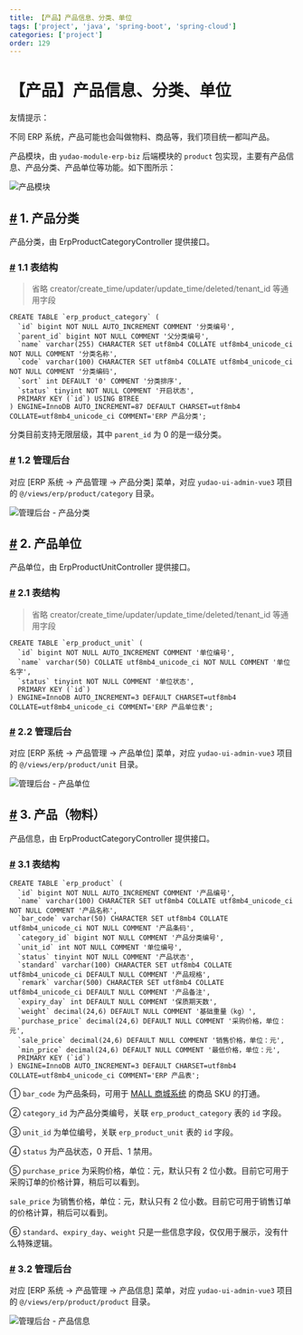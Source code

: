 ```yaml
---
title: 【产品】产品信息、分类、单位
tags: ['project', 'java', 'spring-boot', 'spring-cloud']
categories: ['project']
order: 129
---
```

# 【产品】产品信息、分类、单位

友情提示：

 不同 ERP 系统，产品可能也会叫做物料、商品等，我们项目统一都叫产品。

 产品模块，由 `yudao-module-erp-biz` 后端模块的 `product` 包实现，主要有产品信息、产品分类、产品单位等功能。如下图所示：

 ![产品模块](https://cloud.iocoder.cn/img/ERP%E6%89%8B%E5%86%8C/%E4%BA%A7%E5%93%81%E6%A8%A1%E5%9D%97/%E8%A1%A8%E5%85%B3%E7%B3%BB.png)

 ## [#](#_1-产品分类) 1. 产品分类

 产品分类，由 ErpProductCategoryController 提供接口。

 ### [#](#_1-1-表结构) 1.1 表结构

 
> 省略 creator/create\_time/updater/update\_time/deleted/tenant\_id 等通用字段

 
```
CREATE TABLE `erp_product_category` (
  `id` bigint NOT NULL AUTO_INCREMENT COMMENT '分类编号',
  `parent_id` bigint NOT NULL COMMENT '父分类编号',
  `name` varchar(255) CHARACTER SET utf8mb4 COLLATE utf8mb4_unicode_ci NOT NULL COMMENT '分类名称',
  `code` varchar(100) CHARACTER SET utf8mb4 COLLATE utf8mb4_unicode_ci NOT NULL COMMENT '分类编码',
  `sort` int DEFAULT '0' COMMENT '分类排序',
  `status` tinyint NOT NULL COMMENT '开启状态',
  PRIMARY KEY (`id`) USING BTREE
) ENGINE=InnoDB AUTO_INCREMENT=87 DEFAULT CHARSET=utf8mb4 COLLATE=utf8mb4_unicode_ci COMMENT='ERP 产品分类';

```
分类目前支持无限层级，其中 `parent_id` 为 0 的是一级分类。

 ### [#](#_1-2-管理后台) 1.2 管理后台

 对应 [ERP 系统 -> 产品管理 -> 产品分类] 菜单，对应 `yudao-ui-admin-vue3` 项目的 `@/views/erp/product/category` 目录。

 ![管理后台 - 产品分类](https://cloud.iocoder.cn/img/ERP%E6%89%8B%E5%86%8C/%E4%BA%A7%E5%93%81%E6%A8%A1%E5%9D%97/%E4%BA%A7%E5%93%81%E5%88%86%E7%B1%BB.png)

 ## [#](#_2-产品单位) 2. 产品单位

 产品单位，由 ErpProductUnitController 提供接口。

 ### [#](#_2-1-表结构) 2.1 表结构

 
> 省略 creator/create\_time/updater/update\_time/deleted/tenant\_id 等通用字段

 
```
CREATE TABLE `erp_product_unit` (
  `id` bigint NOT NULL AUTO_INCREMENT COMMENT '单位编号',
  `name` varchar(50) COLLATE utf8mb4_unicode_ci NOT NULL COMMENT '单位名字',
  `status` tinyint NOT NULL COMMENT '单位状态',
  PRIMARY KEY (`id`)
) ENGINE=InnoDB AUTO_INCREMENT=3 DEFAULT CHARSET=utf8mb4 COLLATE=utf8mb4_unicode_ci COMMENT='ERP 产品单位表';

```
### [#](#_2-2-管理后台) 2.2 管理后台

 对应 [ERP 系统 -> 产品管理 -> 产品单位] 菜单，对应 `yudao-ui-admin-vue3` 项目的 `@/views/erp/product/unit` 目录。

 ![管理后台 - 产品单位](https://cloud.iocoder.cn/img/ERP%E6%89%8B%E5%86%8C/%E4%BA%A7%E5%93%81%E6%A8%A1%E5%9D%97/%E4%BA%A7%E5%93%81%E5%8D%95%E4%BD%8D.png)

 ## [#](#_3-产品-物料) 3. 产品（物料）

 产品信息，由 ErpProductCategoryController 提供接口。

 ### [#](#_3-1-表结构) 3.1 表结构

 
```
CREATE TABLE `erp_product` (
  `id` bigint NOT NULL AUTO_INCREMENT COMMENT '产品编号',
  `name` varchar(100) CHARACTER SET utf8mb4 COLLATE utf8mb4_unicode_ci NOT NULL COMMENT '产品名称',
  `bar_code` varchar(50) CHARACTER SET utf8mb4 COLLATE utf8mb4_unicode_ci NOT NULL COMMENT '产品条码',
  `category_id` bigint NOT NULL COMMENT '产品分类编号',
  `unit_id` int NOT NULL COMMENT '单位编号',
  `status` tinyint NOT NULL COMMENT '产品状态',
  `standard` varchar(100) CHARACTER SET utf8mb4 COLLATE utf8mb4_unicode_ci DEFAULT NULL COMMENT '产品规格',
  `remark` varchar(500) CHARACTER SET utf8mb4 COLLATE utf8mb4_unicode_ci DEFAULT NULL COMMENT '产品备注',
  `expiry_day` int DEFAULT NULL COMMENT '保质期天数',
  `weight` decimal(24,6) DEFAULT NULL COMMENT '基础重量（kg）',
  `purchase_price` decimal(24,6) DEFAULT NULL COMMENT '采购价格，单位：元',
  `sale_price` decimal(24,6) DEFAULT NULL COMMENT '销售价格，单位：元',
  `min_price` decimal(24,6) DEFAULT NULL COMMENT '最低价格，单位：元',
  PRIMARY KEY (`id`)
) ENGINE=InnoDB AUTO_INCREMENT=3 DEFAULT CHARSET=utf8mb4 COLLATE=utf8mb4_unicode_ci COMMENT='ERP 产品表';

```
① `bar_code` 为产品条码，可用于 [MALL 商城系统](/mall-preview) 的商品 SKU 的打通。

 ② `category_id` 为产品分类编号，关联 `erp_product_category` 表的 `id` 字段。

 ③ `unit_id` 为单位编号，关联 `erp_product_unit` 表的 `id` 字段。

 ④ `status` 为产品状态，0 开启、1 禁用。

 ⑤ `purchase_price` 为采购价格，单位：元，默认只有 2 位小数。目前它可用于采购订单的价格计算，稍后可以看到。

 `sale_price` 为销售价格，单位：元，默认只有 2 位小数。目前它可用于销售订单的价格计算，稍后可以看到。

 ⑥ `standard`、`expiry_day`、`weight` 只是一些信息字段，仅仅用于展示，没有什么特殊逻辑。

 ### [#](#_3-2-管理后台) 3.2 管理后台

 对应 [ERP 系统 -> 产品管理 -> 产品信息] 菜单，对应 `yudao-ui-admin-vue3` 项目的 `@/views/erp/product/product` 目录。

 ![管理后台 - 产品信息](https://cloud.iocoder.cn/img/ERP%E6%89%8B%E5%86%8C/%E4%BA%A7%E5%93%81%E6%A8%A1%E5%9D%97/%E4%BA%A7%E5%93%81%E4%BF%A1%E6%81%AF.png)

